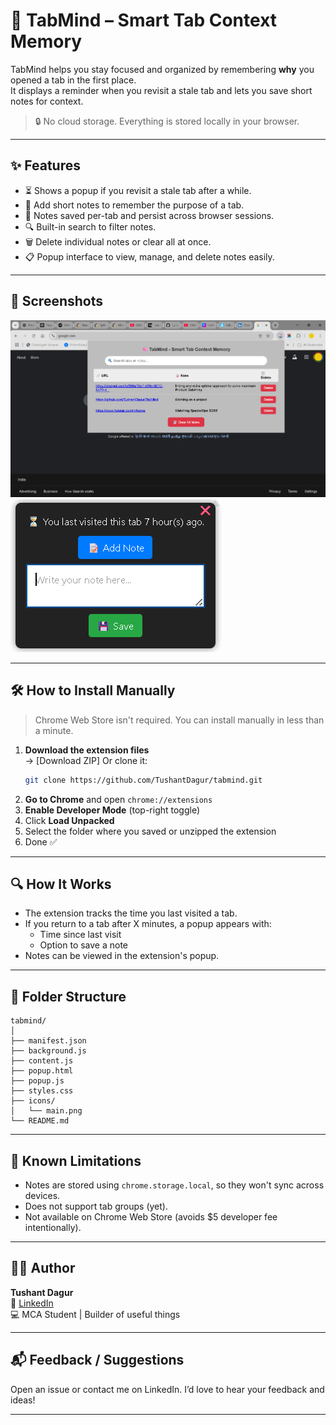 # 🧠 TabMind – Smart Tab Context Memory

TabMind helps you stay focused and organized by remembering **why** you opened a tab in the first place.  
It displays a reminder when you revisit a stale tab and lets you save short notes for context.

> 🔒 No cloud storage. Everything is stored locally in your browser.

---

## ✨ Features

- ⏳ Shows a popup if you revisit a stale tab after a while.
- 📝 Add short notes to remember the purpose of a tab.
- 💾 Notes saved per-tab and persist across browser sessions.
- 🔍 Built-in search to filter notes.
- 🗑 Delete individual notes or clear all at once.
- 📋 Popup interface to view, manage, and delete notes easily.

---

## 📸 Screenshots

![popup screenshot](screenshots/popup.png)
![stale tab reminder](screenshots/stale_reminder.png)

---

## 🛠 How to Install Manually

> Chrome Web Store isn't required. You can install manually in less than a minute.

1. **Download the extension files**  
   → [Download ZIP]
   Or clone it:
   ```bash
   git clone https://github.com/TushantDagur/tabmind.git
   ```
2. **Go to Chrome** and open `chrome://extensions`
3. **Enable Developer Mode** (top-right toggle)
4. Click **Load Unpacked**
5. Select the folder where you saved or unzipped the extension
6. Done ✅

---

## 🔍 How It Works

- The extension tracks the time you last visited a tab.
- If you return to a tab after X minutes, a popup appears with:
  - Time since last visit
  - Option to save a note
- Notes can be viewed in the extension's popup.

---

## 📁 Folder Structure

```
tabmind/
│
├── manifest.json
├── background.js
├── content.js
├── popup.html
├── popup.js
├── styles.css
├── icons/
│   └── main.png
└── README.md
```

---

## 📢 Known Limitations

- Notes are stored using `chrome.storage.local`, so they won't sync across devices.
- Does not support tab groups (yet).
- Not available on Chrome Web Store (avoids $5 developer fee intentionally).

---

## 🧑‍💻 Author

**Tushant Dagur**  
🔗 [LinkedIn](https://www.linkedin.com/in/tushantdagur)  
💻 MCA Student | Builder of useful things

---

## 📬 Feedback / Suggestions

Open an issue or contact me on LinkedIn. I’d love to hear your feedback and ideas!

---
